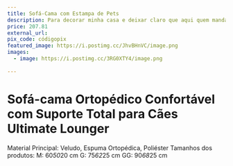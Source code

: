 ```yaml
---
title: Sofá-Cama com Estampa de Pets
description: Para decorar minha casa e deixar claro que aqui quem manda são eles (e eu, às vezes).
price: 207.81
external_url: 
pix_code: códigopix
featured_image: https://i.postimg.cc/JhvBHnVC/image.png
images:
  - image: https://i.postimg.cc/3RG0XTY4/image.png
   
---
```

# Sofá-cama Ortopédico Confortável com Suporte Total para Cães Ultimate Lounger
Material Principal:
Veludo, Espuma Ortopédica, Poliéster
Tamanhos dos produtos:
M: 60*50*20 cm 
G: 75*62*25 cm 
GG: 90*68*25 cm  